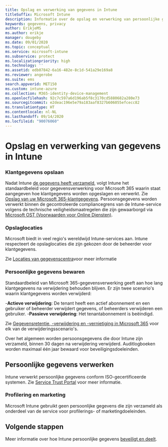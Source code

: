 ```yaml
---
title: Opslag en verwerking van gegevens in Intune
titleSuffix: Microsoft Intune
description: Informatie over de opslag en verwerking van persoonlijke gegevens in Intune.
keywords: gegevens, privacy
author: ErikjeMS
ms.author: erikje
manager: dougeby
ms.date: 09/01/2020
ms.topic: conceptual
ms.service: microsoft-intune
ms.subservice: protect
ms.localizationpriority: high
ms.technology: ''
ms.assetid: edb07842-6a16-482e-8c1d-541a29e169a8
ms.reviewer: angerobe
ms.suite: ems
search.appverid: MET150
ms.custom: intune-azure
ms.collection: M365-identity-device-management
ms.openlocfilehash: 92c7c597a6d196ab5f8c3170cd5880682a280e73
ms.sourcegitcommit: e2deac196e5e79a183aaf8327b606055efcecc82
ms.translationtype: HT
ms.contentlocale: nl-NL
ms.lasthandoff: 09/14/2020
ms.locfileid: "90076060"
---
```

# <a name="data-storage-and-processing-in-intune"></a>Opslag en verwerking van gegevens in Intune

### <a name="storing-customer-data"></a>Klantgegevens opslaan

Nadat Intune [de gegevens heeft verzameld](privacy-data-collect.md), volgt Intune het standaardbeleid voor gegevensverwerking voor Microsoft 365 waarin staat aangegeven hoe klantgegevens worden opgeslagen en verwerkt. Zie [Opslag van uw Microsoft 365-klantgegevens](https://docs.microsoft.com/microsoft-365/enterprise/o365-data-locations). Persoonsgegevens worden verwerkt binnen de gecontroleerde compliancegrens van de Intune-service volgens de technische veiligheidsmaatregelen die zijn gewaarborgd via [Microsoft OST (Voorwaarden voor Online Diensten)](https://www.microsoftvolumelicensing.com/DocumentSearch.aspx?Mode=3&DocumentTypeId=46).

### <a name="storage-locations"></a>Opslaglocaties

Microsoft biedt in veel regio's wereldwijd Intune-services aan. Intune respecteert de opslaglocaties die zijn gekozen door de beheerder voor klantgegevens.

Zie [Locaties van gegevenscentra](https://docs.microsoft.com/microsoft-365/enterprise/o365-data-locations?view=o365-worldwide#data-center-locations)voor meer informatie

### <a name="personal-data-retention"></a>Persoonlijke gegevens bewaren

Standaardbeleid van Microsoft 365-gegevensverwerking geeft aan hoe lang klantgegevens na verwijdering behouden blijven. Er zijn twee scenario's waarin klantgegevens worden verwijderd:

-**Actieve verwijdering**: De tenant heeft een actief abonnement en een gebruiker of beheerder verwijdert gegevens, of beheerders verwijderen een gebruiker.
-**Passieve verwijdering**: Het tenantabonnement is beëindigd.

Zie [Gegevensretentie, -verwijdering en -vernietiging in Microsoft 365](https://docs.microsoft.com/microsoft-365/enterprise/microsoft-365-data-retention-deletion-and-destruction-overview?view=o365-worldwide) voor elk van de verwijderingsscenario's.  

Over het algemeen worden persoonsgegevens die door Intune zijn verzameld, binnen 30 dagen na verwijdering verwijderd. Auditlogboeken worden maximaal één jaar bewaard voor beveiligingsdoeleinden. 


## <a name="processing-personal-data"></a>Persoonlijke gegevens verwerken

Intune verwerkt persoonlijke gegevens conform ISO-gecertificeerde systemen. Zie [Service Trust Portal](https://www.microsoft.com/en-us/TrustCenter/stp) voor meer informatie.

### <a name="profiling-and-marketing"></a>Profilering en marketing

Microsoft Intune gebruikt geen persoonlijke gegevens die zijn verzameld als onderdeel van de service voor profilerings- of marketingdoeleinden. 

## <a name="next-steps"></a>Volgende stappen

Meer informatie over hoe Intune persoonlijke gegevens [beveiligt en deelt](privacy-data-secure-share.md). 
